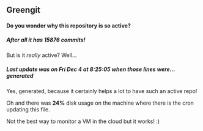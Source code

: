 ## Greengit

#### Do you wonder why this repository is so active?

##### After all it has 15876 commits!

But is it *really* active? Well...

##### Last update was on Fri Dec 4 at 8:25:05 when those lines were... generated

Yes, generated, because it certainly helps a lot to have such an active repo!

Oh and there was **24%** disk usage on the machine
where there is the cron updating this file.

Not the best way to monitor a VM in the cloud but it works! :)
